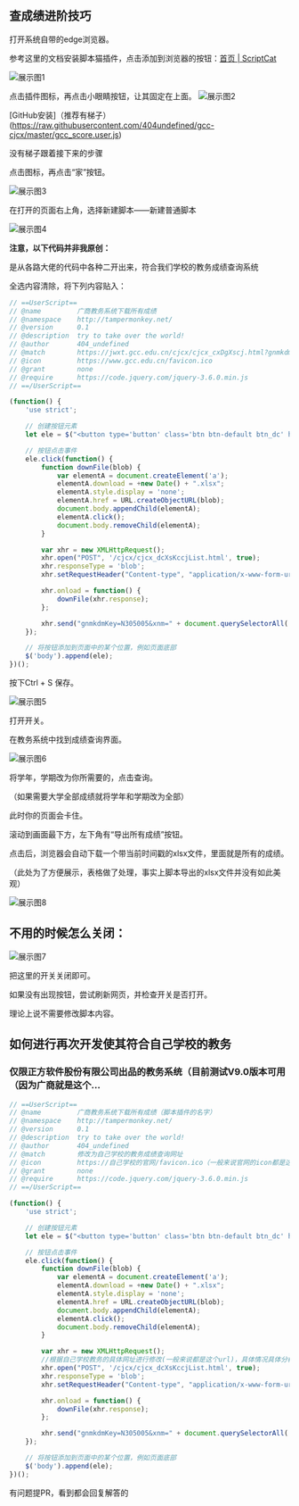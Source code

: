 ## 查成绩进阶技巧

打开系统自带的edge浏览器。

参考这里的文档安装脚本猫插件，点击添加到浏览器的按钮：[首页 | ScriptCat](https://docs.scriptcat.org/)

![展示图1](./imgs/1.png)


点击插件图标，再点击小眼睛按钮，让其固定在上面。
![展示图2](./imgs/2.png)


[GitHub安装]（推荐有梯子）(https://raw.githubusercontent.com/404undefined/gcc-cjcx/master/gcc_score.user.js)





没有梯子跟着接下来的步骤

点击图标，再点击“家”按钮。

![展示图3](./imgs/3.png)

在打开的页面右上角，选择新建脚本——新建普通脚本

![展示图4](./imgs/4.png)

**注意，以下代码并非我原创：**

是从各路大佬的代码中各种二开出来，符合我们学校的教务成绩查询系统

全选内容清除，将下列内容贴入：

```javascript
// ==UserScript==
// @name         广商教务系统下载所有成绩
// @namespace    http://tampermonkey.net/
// @version      0.1
// @description  try to take over the world!
// @author       404_undefined
// @match        https://jwxt.gcc.edu.cn/cjcx/cjcx_cxDgXscj.html?gnmkdm=N305005&layout=default
// @icon         https://www.gcc.edu.cn/favicon.ico
// @grant        none
// @require      https://code.jquery.com/jquery-3.6.0.min.js
// ==/UserScript==

(function() {
    'use strict';

    // 创建按钮元素
    let ele = $("<button type='button' class='btn btn-default btn_dc' href='javascript:void(0);'><i class='bigger-100 glyphicon glyphicon-export'></i> 导出所有成绩</button>");

    // 按钮点击事件
    ele.click(function() {
        function downFile(blob) {
            var elementA = document.createElement('a');
            elementA.download = +new Date() + ".xlsx";
            elementA.style.display = 'none';
            elementA.href = URL.createObjectURL(blob);
            document.body.appendChild(elementA);
            elementA.click();
            document.body.removeChild(elementA);
        }

        var xhr = new XMLHttpRequest();
        xhr.open("POST", '/cjcx/cjcx_dcXsKccjList.html', true);
        xhr.responseType = 'blob';
        xhr.setRequestHeader("Content-type", "application/x-www-form-urlencoded");

        xhr.onload = function() {
            downFile(xhr.response);
        };

        xhr.send("gnmkdmKey=N305005&xnm=" + document.querySelectorAll('#xnm')[0].value + "&xqm=" + document.querySelectorAll('#xqm')[0].value + "&dcclbh=JW_N305005_GLY&exportModel.selectCol=kcmc%40%E8%AF%BE%E7%A8%8B%E5%90%8D%E7%A7%B0&exportModel.selectCol=xnmmc%40%E5%AD%A6%E5%B9%B4&exportModel.selectCol=xqmmc%40%E5%AD%A6%E6%9C%9F&exportModel.selectCol=kkbmmc%40%E5%BC%80%E8%AF%BE%E5%AD%A6%E9%99%A2&exportModel.selectCol=kch%40%E8%AF%BE%E7%A8%8B%E4%BB%A3%E7%A0%81&exportModel.selectCol=jxbmc%40%E6%95%99%E5%AD%A6%E7%8F%AD&exportModel.selectCol=xf%40%E5%AD%A6%E5%88%86&exportModel.selectCol=xmcj%40%E6%88%90%E7%BB%A9&exportModel.selectCol=xmblmc%40%E6%88%90%E7%BB%A9%E5%88%86%E9%A1%B9&exportModel.exportWjgs=xls&fileName=%E6%96%87%E4%BB%B91656485751290");
    });

    // 将按钮添加到页面中的某个位置，例如页面底部
    $('body').append(ele);
})();
```





按下Ctrl + S 保存。

![展示图5](./imgs/5.png)

打开开关。

在教务系统中找到成绩查询界面。

![展示图6](./imgs/6.png)

将学年，学期改为你所需要的，点击查询。

（如果需要大学全部成绩就将学年和学期改为全部）

此时你的页面会卡住。

滚动到画面最下方，左下角有“导出所有成绩”按钮。

点击后，浏览器会自动下载一个带当前时间戳的xlsx文件，里面就是所有的成绩。

（此处为了方便展示，表格做了处理，事实上脚本导出的xlsx文件并没有如此美观）

![展示图8](./imgs/8.png)

## 不用的时候怎么关闭：

![展示图7](./imgs/7.png)

把这里的开关关闭即可。

如果没有出现按钮，尝试刷新网页，并检查开关是否打开。

理论上说不需要修改脚本内容。



## 如何进行再次开发使其符合自己学校的教务
### 仅限正方软件股份有限公司出品的教务系统（目前测试V9.0版本可用（因为广商就是这个...

```javascript
// ==UserScript==
// @name         广商教务系统下载所有成绩（脚本插件的名字）
// @namespace    http://tampermonkey.net/
// @version      0.1
// @description  try to take over the world!
// @author       404_undefined
// @match        修改为自己学校的教务成绩查询网址
// @icon         https://自己学校的官网/favicon.ico（一般来说官网的icon都是这个地址）
// @grant        none
// @require      https://code.jquery.com/jquery-3.6.0.min.js
// ==/UserScript==

(function() {
    'use strict';

    // 创建按钮元素
    let ele = $("<button type='button' class='btn btn-default btn_dc' href='javascript:void(0);'><i class='bigger-100 glyphicon glyphicon-export'></i> 导出所有成绩</button>");

    // 按钮点击事件
    ele.click(function() {
        function downFile(blob) {
            var elementA = document.createElement('a');
            elementA.download = +new Date() + ".xlsx";
            elementA.style.display = 'none';
            elementA.href = URL.createObjectURL(blob);
            document.body.appendChild(elementA);
            elementA.click();
            document.body.removeChild(elementA);
        }

        var xhr = new XMLHttpRequest();
        //根据自己学校教务的具体网址进行修改(一般来说都是这个url)，具体情况具体分析叭~
        xhr.open("POST", '/cjcx/cjcx_dcXsKccjList.html', true); 
        xhr.responseType = 'blob';
        xhr.setRequestHeader("Content-type", "application/x-www-form-urlencoded");

        xhr.onload = function() {
            downFile(xhr.response);
        };

        xhr.send("gnmkdmKey=N305005&xnm=" + document.querySelectorAll('#xnm')[0].value + "&xqm=" + document.querySelectorAll('#xqm')[0].value + "&dcclbh=JW_N305005_GLY&exportModel.selectCol=kcmc%40%E8%AF%BE%E7%A8%8B%E5%90%8D%E7%A7%B0&exportModel.selectCol=xnmmc%40%E5%AD%A6%E5%B9%B4&exportModel.selectCol=xqmmc%40%E5%AD%A6%E6%9C%9F&exportModel.selectCol=kkbmmc%40%E5%BC%80%E8%AF%BE%E5%AD%A6%E9%99%A2&exportModel.selectCol=kch%40%E8%AF%BE%E7%A8%8B%E4%BB%A3%E7%A0%81&exportModel.selectCol=jxbmc%40%E6%95%99%E5%AD%A6%E7%8F%AD&exportModel.selectCol=xf%40%E5%AD%A6%E5%88%86&exportModel.selectCol=xmcj%40%E6%88%90%E7%BB%A9&exportModel.selectCol=xmblmc%40%E6%88%90%E7%BB%A9%E5%88%86%E9%A1%B9&exportModel.exportWjgs=xls&fileName=%E6%96%87%E4%BB%B91656485751290");
    });

    // 将按钮添加到页面中的某个位置，例如页面底部
    $('body').append(ele);
})();
```

有问题提PR，看到都会回复解答的
